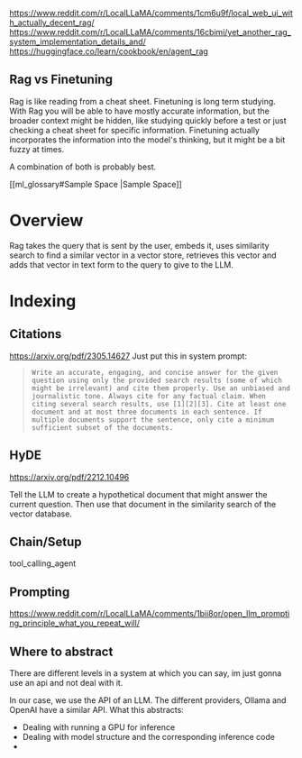 https://www.reddit.com/r/LocalLLaMA/comments/1cm6u9f/local_web_ui_with_actually_decent_rag/
https://www.reddit.com/r/LocalLLaMA/comments/16cbimi/yet_another_rag_system_implementation_details_and/
https://huggingface.co/learn/cookbook/en/agent_rag
## Rag vs Finetuning

Rag is like reading from a cheat sheet. Finetuning is long term studying. With Rag you will be able to have mostly accurate information, but the broader context might be hidden, like studying quickly before a test or just checking a cheat sheet for specific information. Finetuning actually incorporates the information into the model's thinking, but it might be a bit fuzzy at times.

A combination of both is probably best.


[[ml_glossary#Sample Space |Sample Space]]


# Overview

Rag takes the query that is sent by the user, embeds it, uses similarity search to find a similar vector in a vector store, retrieves this vector and adds that vector in text form to the query to give to the LLM.

# Indexing

## Citations

 https://arxiv.org/pdf/2305.14627
 Just put this in system prompt:
> `Write an accurate, engaging, and concise answer for the given question using only the provided search results (some of which might be irrelevant) and cite them properly. Use an unbiased and journalistic tone. Always cite for any factual claim. When citing several search results, use [1][2][3]. Cite at least one document and at most three documents in each sentence. If multiple documents support the sentence, only cite a minimum sufficient subset of the documents.`

## HyDE

https://arxiv.org/pdf/2212.10496

Tell the LLM to create a hypothetical document that might answer the current question. Then use that document in the similarity search of the vector database.

## Chain/Setup

tool_calling_agent

## Prompting

https://www.reddit.com/r/LocalLLaMA/comments/1bii8or/open_llm_prompting_principle_what_you_repeat_will/
## Where to abstract

There are different levels in a system at which you can say, im just gonna use an api and not deal with it.

In our case, we use the API of an LLM. The different providers, Ollama and OpenAI have a similar API. What this abstracts:
- Dealing with running a GPU for inference
- Dealing with model structure and the corresponding inference code
- 
